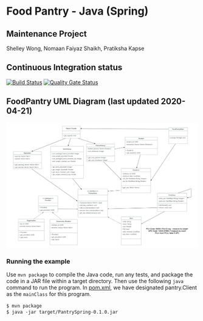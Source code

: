 # Food Pantry - Java (Spring)

## Maintenance Project
Shelley Wong, Nomaan Faiyaz Shaikh, Pratiksha Kapse

## Continuous Integration status
[![Build Status](https://travis-ci.com/shelleywong/PantrySpring.svg?branch=master)](https://travis-ci.com/shelleywong/PantrySpring)
[![Quality Gate Status](https://sonarcloud.io/api/project_badges/measure?project=shelleywong_PantrySpring&metric=alert_status)](https://sonarcloud.io/dashboard?id=shelleywong_PantrySpring)

## FoodPantry UML Diagram (last updated 2020-04-21)
![UML of FoodPantry](FoodPantry-UML.png "UML class diagram of FoodPantry")

### Running the example

Use `mvn package` to compile the Java code, run any tests, and package the code in a JAR file within a target directory. Then use the following `java` command to run the program. In [pom.xml](pom.xml), we have designated pantry.Client as the `mainClass` for this program.

```{bash}
$ mvn package
$ java -jar target/PantrySpring-0.1.0.jar
```
